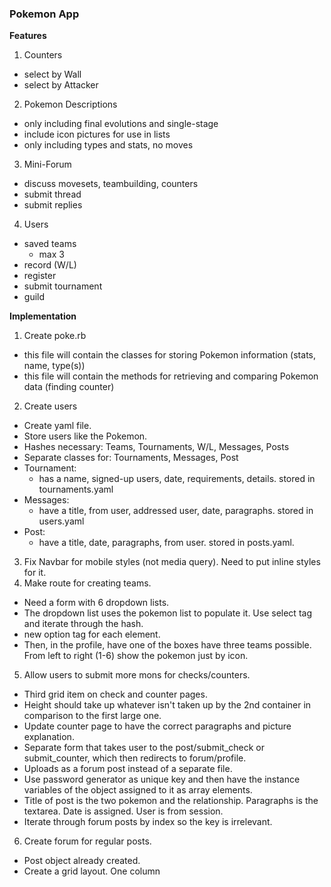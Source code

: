 ### Pokemon App ###

**Features**
1. Counters
- select by Wall
- select by Attacker
2. Pokemon Descriptions
- only including final evolutions and single-stage
- include icon pictures for use in lists
- only including types and stats, no moves
3. Mini-Forum 
- discuss movesets, teambuilding, counters
- submit thread
- submit replies
4. Users
- saved teams
  - max 3
- record (W/L)
- register
- submit tournament
- guild

**Implementation**
1. Create poke.rb
- this file will contain the classes for storing Pokemon information (stats, name, type(s))
- this file will contain the methods for retrieving and comparing Pokemon data (finding counter)
2. Create users
- Create yaml file.
- Store users like the Pokemon.
- Hashes necessary: Teams, Tournaments, W/L, Messages, Posts
- Separate classes for: Tournaments, Messages, Post
- Tournament:
  - has a name, signed-up users, date, requirements, details. stored in tournaments.yaml
- Messages:
  - have a title, from user, addressed user, date, paragraphs. stored in users.yaml
- Post:
  - have a title, date, paragraphs, from user. stored in posts.yaml.
3. Fix Navbar for mobile styles (not media query). Need to put 
inline styles for it.
4. Make route for creating teams. 
- Need a form with 6 dropdown lists.
- The dropdown list uses the pokemon list to populate it. Use select tag and iterate through the hash.
- new option tag for each element.
- Then, in the profile, have one of the boxes have three teams possible. From left to right (1-6) show
the pokemon just by icon.
5. Allow users to submit more mons for checks/counters.
- Third grid item on check and counter pages.
- Height should take up whatever isn't taken up by the 2nd container in comparison to the first large one.
- Update counter page to have the correct paragraphs and picture explanation.
- Separate form that takes user to the post/submit_check or submit_counter, which then redirects to forum/profile.
- Uploads as a forum post instead of a separate file.
- Use password generator as unique key and then have the instance variables of the object assigned to it as array
elements.
- Title of post is the two pokemon and the relationship. Paragraphs is the textarea. Date is assigned. User is from session.
- Iterate through forum posts by index so the key is irrelevant.
6. Create forum for regular posts.
- Post object already created.
- Create a grid layout. One column 